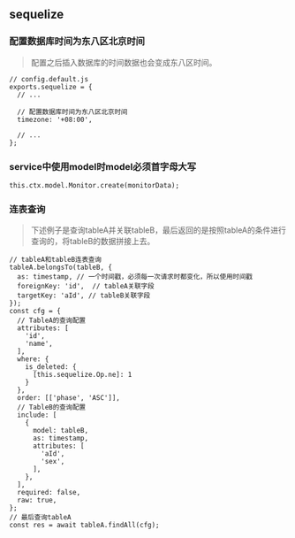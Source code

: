 ## sequelize
### 配置数据库时间为东八区北京时间
> 配置之后插入数据库的时间数据也会变成东八区时间。

```
// config.default.js
exports.sequelize = {
  // ...

  // 配置数据库时间为东八区北京时间
  timezone: '+08:00',

  // ...
};
```
### service中使用model时model必须首字母大写
```
this.ctx.model.Monitor.create(monitorData);
```
### 连表查询
> 下述例子是查询tableA并关联tableB，最后返回的是按照tableA的条件进行查询的，将tableB的数据拼接上去。

```
// tableA和tableB连表查询
tableA.belongsTo(tableB, {
  as: timestamp, // 一个时间戳，必须每一次请求时都变化，所以使用时间戳
  foreignKey: 'id',  // tableA关联字段
  targetKey: 'aId', // tableB关联字段
});
const cfg = {
  // TableA的查询配置
  attributes: [
    'id',
    'name',
  ],
  where: {
    is_deleted: {
      [this.sequelize.Op.ne]: 1
    }
  },
  order: [['phase', 'ASC']],
  // TableB的查询配置
  include: [
    {
      model: tableB,
      as: timestamp,
      attributes: [
        'aId',
        'sex',
      ],
    },
  ],
  required: false,
  raw: true,
};
// 最后查询tableA
const res = await tableA.findAll(cfg);
```